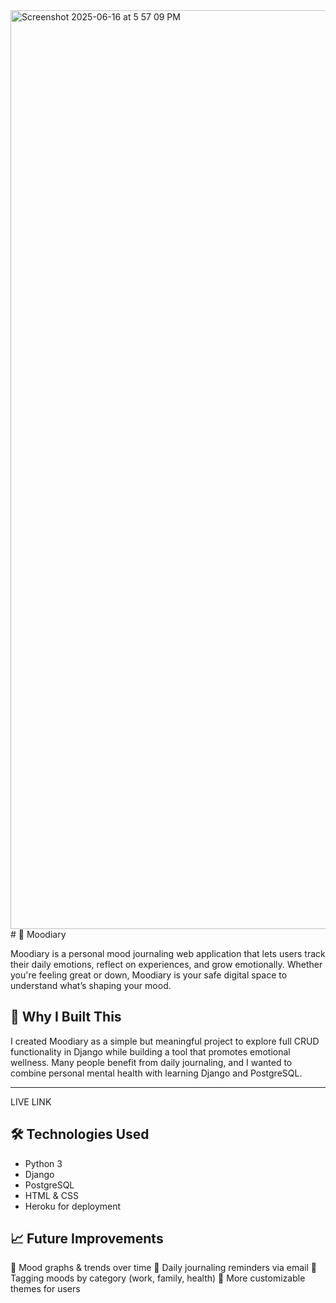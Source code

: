 <img width="1470" alt="Screenshot 2025-06-16 at 5 57 09 PM" src="https://github.com/user-attachments/assets/cb35f37d-6fd8-4df2-b30d-8640eb31078d" />
# 📘 Moodiary

Moodiary is a personal mood journaling web application that lets users track their daily emotions, reflect on experiences, and grow emotionally. Whether you're feeling great or down, Moodiary is your safe digital space to understand what’s shaping your mood.

## 🧠 Why I Built This

I created Moodiary as a simple but meaningful project to explore full CRUD functionality in Django while building a tool that promotes emotional wellness. Many people benefit from daily journaling, and I wanted to combine personal mental health with learning Django and PostgreSQL.

---

LIVE LINK



## 🛠 Technologies Used

- Python 3
- Django
- PostgreSQL
- HTML & CSS
- Heroku for deployment

## 📈 Future Improvements

🌈 Mood graphs & trends over time
🔔 Daily journaling reminders via email
📝 Tagging moods by category (work, family, health)
🎨 More customizable themes for users

